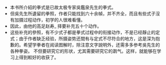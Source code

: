 - 本书所介紹的拳式是已故太极专家吳鑑泉先生的拳式。
- 但吳先生所遺留的拳照，作者只能找到六十余幀，并不齐全，而且有些式子沒有加摄过程动作，初学的人很难看懂。
- 因此，由他的高足赵寿_ 择要补充五十个动作。
- 这些补充的參照，有不少式子都是拳式过程中的衔接动作，不是已经靜止的定式；由于作者缺乏经验，所摄姿势还間有与定式不尽符合的地方，这是深为抱歉的。希望学拳者在阅读图解时，除注意文字說明外，还需多多参考吳先生的各种拳姿。
  不但要研究它的形状，尤其需要研究它的鹔气。这样，就能够在学习上得到較好的收获了。